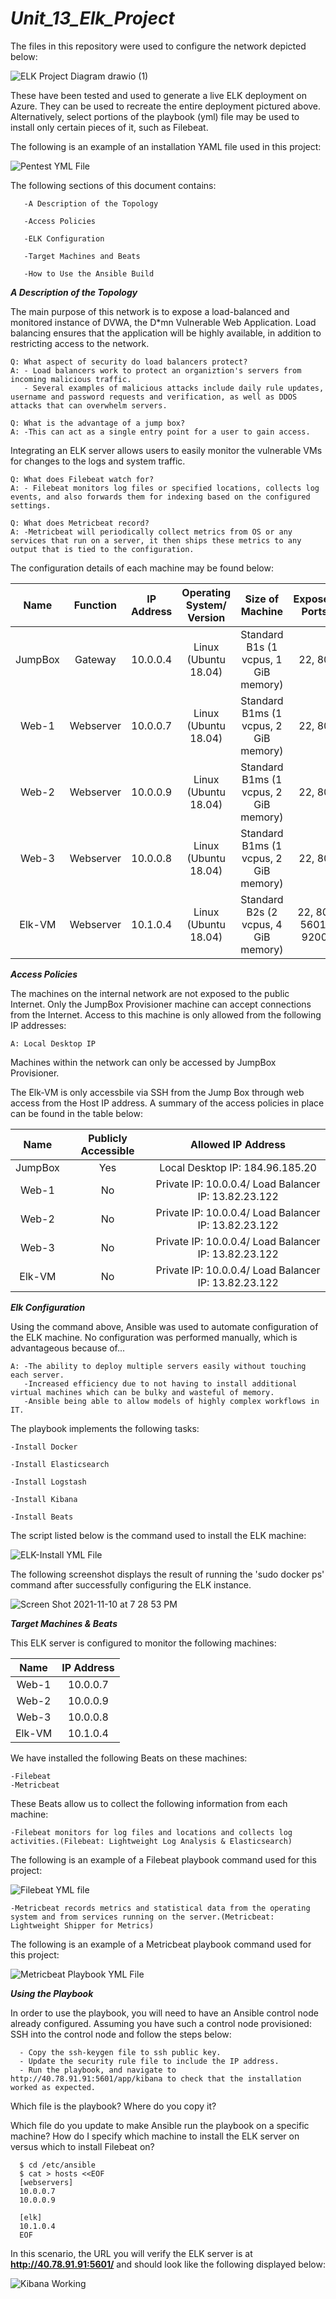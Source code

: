 # _Unit_13_Elk_Project_

The files in this repository were used to configure the network depicted below:

![ELK Project Diagram drawio (1)](https://user-images.githubusercontent.com/85268980/141315392-3d31aa40-91cd-4d75-8a48-18baf49929d1.png)

These have been tested and used to generate a live ELK deployment on Azure. They can be used to recreate the entire deployment pictured above. Alternatively, select portions of the playbook (yml) file may be used to install only certain pieces of it, such as Filebeat.

The following is an example of an installation YAML file used in this project:

![Pentest YML File](https://user-images.githubusercontent.com/85268980/141399808-7e333d65-307d-4ea9-8592-e3090c3d25e8.png)

The following sections of this document contains:

       -A Description of the Topology
   
       -Access Policies
   
       -ELK Configuration 
       
       -Target Machines and Beats
  
       -How to Use the Ansible Build

_**A Description of the Topology**_

The main purpose of this network is to expose a load-balanced and monitored instance of DVWA, the D*mn Vulnerable Web Application.
Load balancing ensures that the application will be highly available, in addition to restricting access to the network.

    Q: What aspect of security do load balancers protect? 
    A: - Load balancers work to protect an organiztion's servers from incoming malicious traffic.
       - Several examples of malicious attacks include daily rule updates, username and password requests and verification, as well as DDOS attacks that can overwhelm servers. 

    Q: What is the advantage of a jump box?
    A: -This can act as a single entry point for a user to gain access.

Integrating an ELK server allows users to easily monitor the vulnerable VMs for changes to the logs and system traffic.

    Q: What does Filebeat watch for?
    A: - Filebeat monitors log files or specified locations, collects log events, and also forwards them for indexing based on the configured settings.

    Q: What does Metricbeat record?
    A: -Metricbeat will periodically collect metrics from OS or any services that run on a server, it then ships these metrics to any output that is tied to the configuration.

The configuration details of each machine may be found below:


|   Name  |  Function | IP Address |Operating System/ Version|            Size of Machine           |   Exposed Ports    | Allowed IP Addresses    |
|:-------:|:---------:|:----------:|:-----------------------:|:------------------------------------:|:------------------:|:-----------------------:|
| JumpBox |  Gateway  |  10.0.0.4  |  Linux (Ubuntu 18.04)   | Standard B1s (1 vcpus, 1 GiB memory) |     22, 80         |Local Desktop IP Address|
|  Web-1  | Webserver |  10.0.0.7  |  Linux (Ubuntu 18.04)   | Standard B1ms (1 vcpus, 2 GiB memory)|     22, 80         |Load Balancer Public IP: 13.82.23.122/ JumpBox IP: 10.0.0.4|
|  Web-2  | Webserver |  10.0.0.9  |  Linux (Ubuntu 18.04)   | Standard B1ms (1 vcpus, 2 GiB memory)|     22, 80         |Load Balancer Public IP: 13.82.23.122/ JumpBox IP: 10.0.0.4|
|  Web-3  | Webserver |  10.0.0.8  |  Linux (Ubuntu 18.04)   | Standard B1ms (1 vcpus, 2 GiB memory)|     22, 80         |Load Balancer Public IP: 13.82.23.122/ JumpBox IP: 10.0.0.4||  
Elk-VM | Webserver |  10.1.0.4  |  Linux (Ubuntu 18.04)   | Standard B2s (2 vcpus, 4 GiB memory) | 22, 80, 5601, 9200 |Load Balancer Public IP: 13.82.23.122/ JumpBox IP: 10.0.0.4|


_**Access Policies**_

The machines on the internal network are not exposed to the public Internet. Only the JumpBox Provisioner machine can accept connections from the Internet. Access to this machine is only allowed from the following IP addresses:

    A: Local Desktop IP
    
Machines within the network can only be accessed by JumpBox Provisioner.

The Elk-VM is only accessbile via SSH from the Jump Box through web access from the Host IP address. A summary of the access policies in place can be found in the table below:


   |   Name  | Publicly Accessible |                      Allowed IP Address                   |
   |:-------:|:-------------------:|:---------------------------------------------------------:|
   | JumpBox |          Yes        |            Local Desktop IP: 184.96.185.20                |
   |  Web-1  |          No         |   Private IP: 10.0.0.4/ Load Balancer IP: 13.82.23.122    |
   |  Web-2  |          No         |   Private IP: 10.0.0.4/ Load Balancer IP: 13.82.23.122    |
   |  Web-3  |          No         |   Private IP: 10.0.0.4/ Load Balancer IP: 13.82.23.122    |
   |  Elk-VM |          No         |   Private IP: 10.0.0.4/ Load Balancer IP: 13.82.23.122    |


_**Elk Configuration**_

Using the command above, Ansible was used to automate configuration of the ELK machine. No configuration was performed manually, which is advantageous because of...

    A: -The ability to deploy multiple servers easily without touching each server.
       -Increased efficiency due to not having to install additional virtual machines which can be bulky and wasteful of memory.
       -Ansible being able to allow models of highly complex workflows in IT.

The playbook implements the following tasks:
    
    -Install Docker
   
    -Install Elasticsearch
   
    -Install Logstash
   
    -Install Kibana
   
    -Install Beats
    
The script listed below is the command used to install the ELK machine:

![ELK-Install YML File](https://user-images.githubusercontent.com/85268980/141400803-9b2ca7e5-daaf-4d66-81e2-a7326a74e624.png)

The following screenshot displays the result of running the 'sudo docker ps' command after successfully configuring the ELK instance.

![Screen Shot 2021-11-10 at 7 28 53 PM](https://user-images.githubusercontent.com/85268980/141226735-ca402d75-7df9-4db2-8129-cc0c0d6b606f.png)

_**Target Machines & Beats**_

This ELK server is configured to monitor the following machines:

| Name  | IP Address |
|:-----:|:----------:|
| Web-1 |  10.0.0.7  |
| Web-2 |  10.0.0.9  |
| Web-3 |  10.0.0.8  |
| Elk-VM |  10.1.0.4  |

We have installed the following Beats on these machines:

    -Filebeat
    -Metricbeat

These Beats allow us to collect the following information from each machine:

    -Filebeat monitors for log files and locations and collects log activities.(Filebeat: Lightweight Log Analysis & Elasticsearch)
    
   The following is an example of a Filebeat playbook command used for this project:
    
   ![Filebeat YML file](https://user-images.githubusercontent.com/85268980/141225132-78e6f466-82b8-4edb-9233-d7f7196db25b.png)

    -Metricbeat records metrics and statistical data from the operating system and from services running on the server.(Metricbeat: Lightweight Shipper for Metrics)
    
   The following is an example of a Metricbeat playbook command used for this project:
    
   ![Metricbeat Playbook YML File](https://user-images.githubusercontent.com/85268980/141403064-43ac3249-7968-48ec-b1c4-ae9165bbe607.png)
    
_**Using the Playbook**_

In order to use the playbook, you will need to have an Ansible control node already configured. Assuming you have such a control node provisioned:
SSH into the control node and follow the steps below:

      - Copy the ssh-keygen file to ssh public key.
      - Update the security rule file to include the IP address.
      - Run the playbook, and navigate to http://40.78.91.91:5601/app/kibana to check that the installation worked as expected.

Which file is the playbook? Where do you copy it?


Which file do you update to make Ansible run the playbook on a specific machine? How do I specify which machine to install the ELK server on versus which to install Filebeat on?

      $ cd /etc/ansible
      $ cat > hosts <<EOF
      [webservers]
      10.0.0.7
      10.0.0.9 
      
      [elk]
      10.1.0.4
      EOF

In this scenario, the URL you will verify the ELK server is at __http://40.78.91.91:5601/__ and should look like the following displayed below:

![Kibana Working](https://user-images.githubusercontent.com/85268980/138544651-9c893be3-80e1-49da-aa3a-663a2a7b3592.png)
